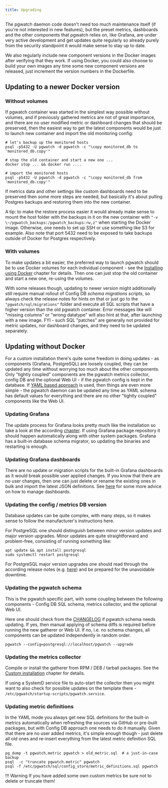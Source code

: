 ```yaml
---
title: Upgrading
---
```


The pgwatch daemon code doesn't need too much maintenance itself (if
you're not interested in new features), but the preset metrics,
dashboards and the other components that pgwatch relies on, like Grafana,
are under very active development and get updates quite regularly so
already purely from the security standpoint it would make sense to stay
up to date.

We also regularly include new component versions in the Docker images
after verifying that they work. If using Docker, you could also choose
to build your own images any time some new component versions are
released, just increment the version numbers in the Dockerfile.

## Updating to a newer Docker version

### Without volumes

If pgwatch container was started in the simplest way possible without
volumes, and if previously gathered metrics are not of great importance,
and there are no user modified metric or dashboard changes that should
be preserved, then the easiest way to get the latest components would be
just to launch new container and import the old monitoring config:

    # let's backup up the monitored hosts
    psql -p5432 -U pgwatch -d pgwatch -c "\copy monitored_db to 'monitored_db.copy'"

    # stop the old container and start a new one ...
    docker stop ... && docker run ....

    # import the monitored hosts
    psql -p5432 -U pgwatch -d pgwatch -c "\copy monitored_db from 'monitored_db.copy'"

If metrics data and other settings like custom dashboards need to be
preserved then some more steps are needed, but basically it's about
pulling Postgres backups and restoring them into the new container.

A tip: to make the restore process easier it would already make sense to
mount the host folder with the backups in it on the new container with
`"-v \~/pgwatch_backups:/pgwatch_backups:rw,z"` when starting the
Docker image. Otherwise, one needs to set up SSH or use something like S3
for example. Also note that port 5432 need to be exposed to take backups
outside of Docker for Postgres respectively.

### With volumes

To make updates a bit easier, the preferred way to launch pgwatch
should be to use Docker volumes for each individual component - see the
[Installing using Docker](docker_installation.md)
chapter for details. Then one can just stop the old
container and start a new one, re-using the volumes.

With some releases though, updating to newer version might additionally
still require manual rollout of Config DB *schema migrations scripts*,
so always check the release notes for hints on that or just go to the
`"pgwatch/sql/migrations"` folder and execute all SQL scripts that have
a higher version than the old pgwatch container. Error messages like
will "missing columns" or "wrong datatype" will also hint at that,
after launching with a new image. FYI - such SQL "patches" are
generally not provided for metric updates, nor dashboard changes, and
they need to be updated separately.

## Updating without Docker

For a custom installation there's quite some freedom in doing updates -
as components (Grafana, PostgreSQL) are loosely coupled, they can be
updated any time without worrying too much about the other components.
Only "tightly coupled" components are the pgwatch metrics collector,
config DB and the optional Web UI - if the pgwatch config is kept in
the database. If [YAML based approach](../concept/installation_options.md) is used, then things
are even more simple - the pgwatch daemon can be updated any time as
YAML schema has default values for everything and there are no other
"tightly coupled" components like the Web UI.

### Updating Grafana

The update process for Grafana looks pretty much like the installation
so take a look at the according
[chapter](custom_installation.md#detailed-steps-for-the-configuration-database-approach-with-postgres-sink).
If using Grafana package repository it should happen automatically along
with other system packages. Grafana has a built-in database schema
migrator, so updating the binaries and restarting is enough.

### Updating Grafana dashboards

There are no update or migration scripts for the built-in Grafana
dashboards as it would break possible user applied changes. If you know
that there are no user changes, then one can just delete or rename the
existing ones in bulk and import the latest JSON definitions.
See [here](../concept/long_term_installations.md) for
some more advice on how to manage dashboards.

### Updating the config / metrics DB version

Database updates can be quite complex, with many steps, so it makes
sense to follow the manufacturer's instructions here.

For PostgreSQL one should distinguish between minor version updates and
major version upgrades. Minor updates are quite straightforward and
problem-free, consisting of running something like:

    apt update && apt install postgresql
    sudo systemctl restart postgresql

For PostgreSQL major version upgrades one should read through the
according release notes (e.g.
[here](https://www.postgresql.org/docs/17/release-17.html#id-1.11.6.5.4))
and be prepared for the unavoidable downtime.

### Updating the pgwatch schema

This is the pgwatch specific part, with some coupling between the
following components - Config DB SQL schema, metrics collector, and the
optional Web UI.

Here one should check from the
[CHANGELOG](https://github.com/cybertec-postgresql/pgwatch/releases)
if pgwatch schema needs updating. If yes, then manual applying of
schema diffs is required before running the new gatherer or Web UI. If
no, i.e. no schema changes, all components can be updated independently
in random order.

    pgwatch --config=postgresql://localhost/pgwatch --upgrade

### Updating the metrics collector

Compile or install the gatherer from RPM / DEB / tarball packages. See
the [Custom installation](custom_installation.md)  chapter for details.

If using a SystemD service file to auto-start the collector then you
might want to also check for possible updates on the template there -
`/etc/pgwatch/startup-scripts/pgwatch.service`.

### Updating metric definitions

In the YAML mode you always get new SQL definitions for the built-in
metrics automatically when refreshing the sources via GitHub or
pre-built packages, but with Config DB approach one needs to do it
manually. Given that there are no user added metrics, it's simple
enough though - just delete all old ones and re-insert everything from
the latest metric definition SQL file.

    pg_dump -t pgwatch.metric pgwatch > old_metric.sql  # a just-in-case backup
    psql  -c "truncate pgwatch.metric" pgwatch
    psql -f /etc/pgwatch/sql/config_store/metric_definitions.sql pgwatch

!!! Warning
    If you have added some own custom metrics be sure not to delete or truncate them!
